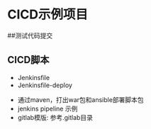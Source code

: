 # CICD示例项目

##测试代码提交

## CICD脚本



+ Jenkinsfile
+ Jenkinsfile-deploy

- 通过maven，打出war包和ansible部署脚本包
- jenkins pipeline 示例
- gitlab模版: 参考.gitlab目录


